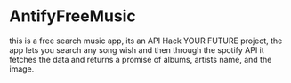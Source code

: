 # AntifyFreeMusic
this is a free search music app, its an API Hack YOUR FUTURE project, the app lets you search any song wish and then through the spotify API it fetches the data and returns a promise of albums, artists name, and the image.
